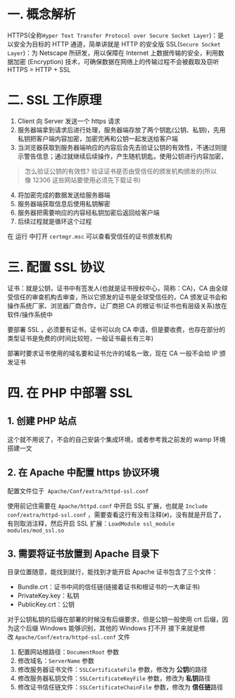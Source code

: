 # 一. 概念解析 #
HTTPS(全称`Hyper Text Transfer Protocol over Secure Socket Layer`)：是以安全为目标的 HTTP 通道，简单讲就是 HTTP 的安全版
SSL(`Secure Socket Layer`)：为 Netscape 所研发，用以保障在 Internet 上数据传输的安全，利用数据加密 (Encryption) 技术，可确保数据在网络上的传输过程不会被截取及窃听
HTTPS = HTTP + SSL

# 二. SSL 工作原理 #
1. Client 向 Server 发送一个 https 请求
2. 服务器端拿到请求后进行处理，服务器端存放了两个钥匙(公钥、私钥)，先用私钥把客户端内容加密，加密完再和公钥一起发送给客户端
3. 当浏览器获取到服务器端响应的内容后会先去验证公钥的有效性，不通过则提示警告信息；通过就继续后续操作，产生随机钥匙，使用公钥进行内容加密，
> 怎么验证公钥的有效性?
> 验证证书是否由受信任的颁发机构颁发的(所以像 12306 这些网站要使用必须先下载证书)
4. 将加密完成的数据发送给服务器端
5. 服务器端获取信息后使用私钥解密
6. 服务器把需要响应的内容经私钥加密后返回给客户端
7. 后续过程就是循环这个过程

在 运行 中打开 `certmgr.msc` 可以查看受信任的证书颁发机构
# 三. 配置 SSL 协议 #
证书：就是公钥，证书中有签发人(也就是证书授权中心，简称：CA)，CA 由全球受信任的审查机构去审查，所以它颁发的证书是全球受信任的，CA 颁发证书会和操作系统厂家、浏览器厂商合作，让厂商把 CA 的根证书(证书也有层级关系)放在软件/操作系统中

要部署 SSL ，必须要有证书，证书可以向 CA 申请，但是要收费，也存在部分的类型证书是免费的(时间比较短，一般证书最长有三年)

部署时要求证书使用的域名要和证书允许的域名一致，现在 CA 一般不会给 IP 颁发证书

# 四. 在 PHP 中部署 SSL #
## 1. 创建 PHP 站点 ##
这个就不用说了，不会的自己安装个集成环境，或者参考我之前发的 wamp 环境搭建一文
## 2. 在 Apache 中配置 https 协议环境 ##
配置文件位于  `Apache/Conf/extra/httpd-ssl.conf`

使用前记住需要在 `Apache/httpd.conf` 中开启 SSL 扩展，也就是 `Include conf/extra/httpd-ssl.conf` ，需要查看这行有没有注释(`#`)，没有就是开启了，有则取消注释，然后开启 SSL 扩展：`LoadModule ssl_module modules/mod_ssl.so`
## 3. 需要将证书放置到 Apache 目录下 ##
目录位置随意，能找到就行，能找到才能开启 Apache
证书包含了三个文件：

- Bundle.crt：证书中间的信任链(链接着证书和根证书的一大串证书)
- PrivateKey.key：私钥
- PublicKey.crt：公钥

对于公钥私钥的后缀在部署的时候没有后缀要求，但是公钥一般使用 crt 后缀，因为这个后缀 Windows 能够识别，其他的 Windows 打不开
接下来就是修改 `Apache/Conf/extra/httpd-ssl.conf` 文件

1. 配置网站根路径：`DocumentRoot` 参数
2. 修改域名：`ServerName` 参数
3. 修改服务器证书文件：`SSLCertificateFile` 参数，修改为 **公钥**的路径
4. 修改服务器私钥文件：`SSLCertificateKeyFile` 参数，修改为 **私钥**路径
5. 修改证书信任链文件：`SSLCertificateChainFile` 参数，修改为 **信任链**路径